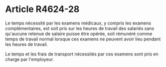 # Article R4624-28

Le temps nécessité par les examens médicaux, y compris les examens complémentaires, est soit pris sur les heures de travail des salariés sans qu'aucune retenue de salaire puisse être opérée, soit rémunéré comme temps de travail normal lorsque ces examens ne peuvent avoir lieu pendant les heures de travail. 

Le temps et les frais de transport nécessités par ces examens sont pris en charge par l'employeur.